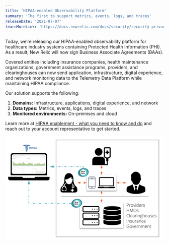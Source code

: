 ```yaml
---
title: 'HIPAA-enabled Observability Platform'
summary: 'The first to support metrics, events, logs, and traces'
releaseDate: '2021-07-07'
learnMoreLink: 'https://docs.newrelic.com/docs/security/security-privacy/compliance/hipaa-readiness-new-relic/'
---
```


Today, we’re releasing our HIPAA-enabled observability platform for healthcare industry systems containing Protected Health Information (PHI). As a result, New Relic will now sign Business Associate Agreements (BAAs).

Covered entities including insurance companies, health maintenance organizations, government assistance programs, providers, and clearinghouses can now send application, infrastructure, digital experience, and network monitoring data to the Telemetry Data Platform while maintaining HIPAA compliance.

Our solution supports the following:
1. **Domains:** Infrastructure, applications, digital experience, and network
2. **Data types:** Metrics, events, logs, and traces
3. **Monitored environments:** On-premises and cloud

Learn more at [HIPAA enablement - what you need to know and do](https://docs.newrelic.com/docs/security/security-privacy/compliance/hipaa-readiness-new-relic/) and reach out to your account representative to get started.

![HIPAA-enabled accounts are now available on New Relic.](./images/hipaa1.png "An image showing New Relic's relationship to HIPAA customers.")